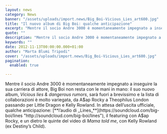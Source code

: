 ```yaml
---
layout: news
category: News
banner: "/assets/uploads/import.news/Big_Boi-Vicious_Lies_art600.jpg"
title: "Il nuovo album di Big Boi: qualche anticipazione"
excerpt: "Mentre il socio Andre 3000 è momentaneamente impegnato a inseguire la sua carriera di attore, Big Boi non resta con le mani in mano: il suo nuovo album, Vicious lies & dangerous rumors, sarà fuori a brevissimo e la lista di collaborazioni è molto variegata, da A$ap Rocky a Theophilus London passando per Little Dragon [&hellip"
quote: ""
description: "Mentre il socio Andre 3000 è momentaneamente impegnato a inseguire la sua carriera di attore, Big Boi non resta con le mani in mano: il suo nuovo album, Vicious lies & dangerous rumors, sarà fuori a brevissimo e la lista di collaborazioni è molto variegata, da A$ap Rocky a Theophilus London passando per Little Dragon [&hellip"
keywords: ""
date: 2012-11-13T00:00:00.000+01:00
author: "Marta Blumi Tripodi"
cover: "/assets/uploads/import.news/Big_Boi-Vicious_Lies_art600.jpg"
pagination:
  enabled: true

---
```


Mentre il socio Andre 3000 è momentaneamente impegnato a inseguire la sua carriera di attore, Big Boi non resta con le mani in mano: il suo nuovo album, _Vicious lies & dangerous rumors_, sarà fuori a brevissimo e la lista di collaborazioni è molto variegata, da A$ap Rocky a Theophilus London passando per Little Dragon e Kelly Rowland. In attesa dell’uscita ufficiale, qualche anticipazione: [**l’audio di _Lines_**](https://soundcloud.com/big-boi/lines "http://soundcloud.com/big-boi/lines"), il featuring con A$ap Rocky, e un dietro le quinte del video di _Mama told me_, con Kelly Rowland (ex Destiny’s Child).